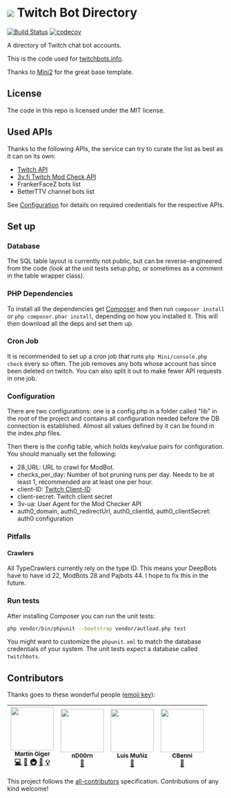# ![](public/favicon.png) Twitch Bot Directory

[![Build Status](https://travis-ci.com/freaktechnik/twitchbots.svg?branch=master)](https://travis-ci.com/freaktechnik/twitchbots) [![codecov](https://codecov.io/gh/freaktechnik/twitchbots/branch/master/graph/badge.svg)](https://codecov.io/gh/freaktechnik/twitchbots)

A directory of Twitch chat bot accounts.

This is the code used for [twitchbots.info](https://twitchbots.info).

Thanks to [Mini2](https://github.com/panique/mini2) for the great base template.

## License

The code in this repo is licensed under the MIT license.

## Used APIs

Thanks to the following APIs, the service can try to curate the list as best as it can on its own:

- [Twitch API](https://github.com/justintv/Twitch-API)
- [3v.fi Twitch Mod Check API](https://t.3v.fi/modlookup/docs)
- FrankerFaceZ bots list
- BetterTTV channel bots list

See [Configuration](#configuration) for details on required credentials for the respective APIs.

## Set up

### Database

The SQL table layout is currently not public, but can be
reverse-engineered from the code (look at the unit tests setup.php, or sometimes
as a comment in the table wrapper class).

### PHP Dependencies

To install all the dependencies get [Composer](https://getcomposer.org/download)
and then run `composer install` or `php composer.phar install`, depending on how
you installed it. This will then download all the deps and set them up.

### Cron Job

It is recommended to set up a cron job that runs `php Mini/console.php check`
every so often. The job removes any bots whose account has since been deleted on
twitch. You can also split it out to make fewer API requests in one job.

### Configuration

There are two configurations: one is a config.php in a folder called "lib" in the
root of the project and contains all configuration needed before the DB connection
is established. Almost all values defined by it can be found in the index.php files.

Then there is the config table, which holds key/value pairs for configuration.
You should manually set the following:

- 28_URL: URL to crawl for ModBot.
- checks_per_day: Number of bot pruning runs per day. Needs to be at least 1,
  recommended are at least one per hour.
- client-ID: [Twitch Client-ID](https://dev.twitch.tv/docs#client-id)
- client-secret: Twitch client secret
- 3v-ua: User Agent for the Mod Checker API
- auth0_domain, auth0_redirectUrl, auth0_clientId, auth0_clientSecret: auth0 configuration

### Pitfalls

#### Crawlers

All TypeCrawlers currently rely on the type ID. This means your DeepBots have to
have id 22, ModBots 28 and Pajbots 44. I hope to fix this in the future.

### Run tests

After installing Composer you can run the unit tests:

```bash
php vendor/bin/phpunit --bootstrap vendor/autload.php test
```

You might want to customize the `phpunit.xml` to match the database credentials
of your system. The unit tests expect a database called `twitchbots`.

## Contributors

Thanks goes to these wonderful people ([emoji key](https://github.com/kentcdodds/all-contributors#emoji-key)):

<!-- ALL-CONTRIBUTORS-LIST:START - Do not remove or modify this section -->
<!-- prettier-ignore -->
| [<img src="https://avatars0.githubusercontent.com/u/640949?v=4" width="100px;"/><br /><sub><b>Martin Giger</b></sub>](https://humanoids.be)<br />[💻](https://github.com/freaktechnik/twitchbots/commits?author=freaktechnik "Code") [🐛](https://github.com/freaktechnik/twitchbots/issues?q=author%3Afreaktechnik "Bug reports") [🚇](#infra-freaktechnik "Infrastructure (Hosting, Build-Tools, etc)") [📖](https://github.com/freaktechnik/twitchbots/commits?author=freaktechnik "Documentation") [💡](#example-freaktechnik "Examples") | [<img src="https://avatars3.githubusercontent.com/u/8625450?v=4" width="100px;"/><br /><sub><b>nD00rn</b></sub>](https://github.com/nD00rn)<br />[📖](https://github.com/freaktechnik/twitchbots/commits?author=nD00rn "Documentation") | [<img src="https://fiverr-res.cloudinary.com/t_profile_original,q_auto,f_auto/attachments/profile/photo/7430d3f11c372d8fcae51674276bfa51-1503422143339/9ea8d44f-b3d4-41c4-ac8b-cd4038d95adc.jpg" width="100px;"/><br /><sub><b>Luis Muñiz</b></sub>](https://www.linkedin.com/in/luismuniz1)<br />[🎨](#design-luism03 "Design") | [<img src="https://avatars1.githubusercontent.com/u/3787686?v=4" width="100px;"/><br /><sub><b>CBenni</b></sub>](https://github.com/CBenni)<br />[🤔](#ideas-CBenni "Ideas, Planning, & Feedback") |
| :---: | :---: | :---: | :---: |
<!-- ALL-CONTRIBUTORS-LIST:END -->

This project follows the [all-contributors](https://github.com/kentcdodds/all-contributors) specification. Contributions of any kind welcome!

